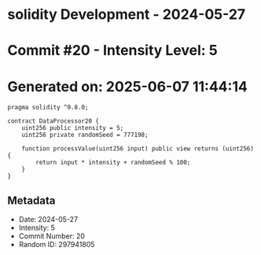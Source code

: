 ﻿# solidity Development - 2024-05-27
# Commit #20 - Intensity Level: 5
# Generated on: 2025-06-07 11:44:14
```solidity
pragma solidity ^0.8.0;

contract DataProcessor20 {
    uint256 public intensity = 5;
    uint256 private randomSeed = 777198;

    function processValue(uint256 input) public view returns (uint256) {
        return input * intensity + randomSeed % 100;
    }
}
```
## Metadata
- Date: 2024-05-27
- Intensity: 5
- Commit Number: 20
- Random ID: 297941805
